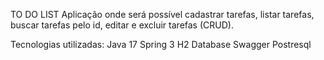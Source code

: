 TO DO LIST
Aplicação onde será possível cadastrar tarefas, listar tarefas, buscar tarefas pelo id, editar e excluir tarefas (CRUD).

Tecnologias utilizadas:
Java 17
Spring 3
H2 Database
Swagger
Postresql